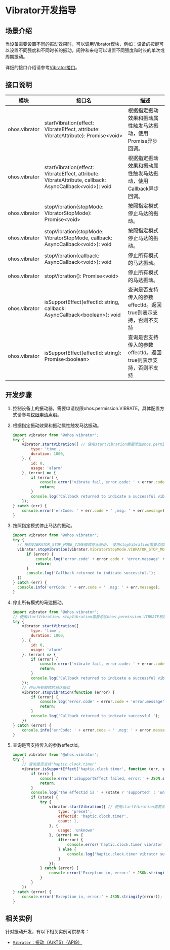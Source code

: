 # Vibrator开发指导


## 场景介绍

当设备需要设置不同的振动效果时，可以调用Vibrator模块，例如：设备的按键可以设置不同强度和不同时长的振动，闹钟和来电可以设置不同强度和时长的单次或周期振动。

详细的接口介绍请参考[Vibrator接口](../reference/apis/js-apis-vibrator.md)。


## 接口说明

| 模块          | 接口名                                                       | 描述                                                         |
| ------------- | ------------------------------------------------------------ | ------------------------------------------------------------ |
| ohos.vibrator | startVibration(effect: VibrateEffect, attribute: VibrateAttribute): Promise&lt;void&gt; | 根据指定振动效果和振动属性触发马达振动，使用Promise异步回调。 |
| ohos.vibrator | startVibration(effect: VibrateEffect, attribute: VibrateAttribute, callback: AsyncCallback&lt;void&gt;): void | 根据指定振动效果和振动属性触发马达振动，使用Callback异步回调。 |
| ohos.vibrator | stopVibration(stopMode: VibratorStopMode): Promise&lt;void&gt; | 按照指定模式停止马达的振动。                                 |
| ohos.vibrator | stopVibration(stopMode: VibratorStopMode, callback: AsyncCallback&lt;void&gt;): void | 按照指定模式停止马达的振动。                                 |
| ohos.vibrator | stopVibration(callback: AsyncCallback&lt;void&gt;): void     | 停止所有模式的马达振动。                                     |
| ohos.vibrator | stopVibration(): Promise&lt;void&gt;                         | 停止所有模式的马达振动。                                     |
| ohos.vibrator | isSupportEffect(effectId: string, callback: AsyncCallback&lt;boolean&gt;): void | 查询是否支持传入的参数effectId。返回true则表示支持，否则不支持 |
| ohos.vibrator | isSupportEffect(effectId: string): Promise&lt;boolean&gt;    | 查询是否支持传入的参数effectId。返回true则表示支持，否则不支持 |


## 开发步骤

1. 控制设备上的振动器，需要申请权限ohos.permission.VIBRATE。具体配置方式请参考[权限申请声明](../security/accesstoken-guidelines.md)。

2. 根据指定振动效果和振动属性触发马达振动。

   ```js
   import vibrator from '@ohos.vibrator';
   try {
       vibrator.startVibration({ // 使用startVibration需要添加ohos.permission.VIBRATE权限
           type: 'time',
           duration: 1000,
       }, {
           id: 0,
           usage: 'alarm'
       }, (error) => {
           if (error) {
               console.error('vibrate fail, error.code: ' + error.code + 'error.message: ', + error.message);
               return;
           }
           console.log('Callback returned to indicate a successful vibration.');
       });
   } catch (err) {
       console.error('errCode: ' + err.code + ' ,msg: ' + err.message);
   }
   ```

3. 按照指定模式停止马达的振动。 

   ```js
   import vibrator from '@ohos.vibrator';
   try {
     // 按照VIBRATOR_STOP_MODE_TIME模式停止振动， 使用stopVibration需要添加ohos.permission.VIBRATE权限
     vibrator.stopVibration(vibrator.VibratorStopMode.VIBRATOR_STOP_MODE_TIME, function (error) {
         if (error) {
             console.log('error.code' + error.code + 'error.message' + error.message);
             return;
         }
         console.log('Callback returned to indicate successful.');
     })
   } catch (err) {
     console.info('errCode: ' + err.code + ' ,msg: ' + err.message);
   }
   ```
   
4. 停止所有模式的马达振动。

   ```js
   import vibrator from '@ohos.vibrator';
   // 使用startVibration、stopVibration需要添加ohos.permission.VIBRATE权限
   try {
       vibrator.startVibration({
           type: 'time',
           duration: 1000,
       }, {
           id: 0,
           usage: 'alarm'
       }, (error) => {
           if (error) {
               console.error('vibrate fail, error.code: ' + error.code + 'error.message: ', + error.message);
               return;
           }
           console.log('Callback returned to indicate a successful vibration.');
       });
       // 停止所有模式的马达振动
       vibrator.stopVibration(function (error) {
           if (error) {
               console.log('error.code' + error.code + 'error.message' + error.message);
               return;
           }
           console.log('Callback returned to indicate successful.');
       })
   } catch (error) {
       console.info('errCode: ' + error.code + ' ,msg: ' + error.message);
   }
   ```

5. 查询是否支持传入的参数effectId。

   ```js
   import vibrator from '@ohos.vibrator';
   try {
       // 查询是否支持'haptic.clock.timer'
       vibrator.isSupportEffect('haptic.clock.timer', function (err, state) {
           if (err) {
               console.error('isSupportEffect failed, error:' + JSON.stringify(err));
               return;
           }
           console.log('The effectId is ' + (state ? 'supported' : 'unsupported'));
           if (state) {
               try {
                   vibrator.startVibration({ // 使用startVibration需要添加ohos.permission.VIBRATE权限
                       type: 'preset',
                       effectId: 'haptic.clock.timer',
                       count: 1,
                   }, {
                       usage: 'unknown'
                   }, (error) => {
                       if(error) {
                           console.error('haptic.clock.timer vibrator error:'  + JSON.stringify(error));
                       } else {
                           console.log('haptic.clock.timer vibrator success');
                       }
                   });
               } catch (error) {
                   console.error('Exception in, error:' + JSON.stringify(error));
               }
           }
       })
   } catch (error) {
       console.error('Exception in, error:' + JSON.stringify(error));
   }
   ```

   

## 相关实例

针对振动开发，有以下相关实例可供参考：

- [`Vibrator`：振动（ArkTS）（API9）](https://gitee.com/openharmony/applications_app_samples/tree/master/code/BasicFeature/DeviceManagement/Vibrator)